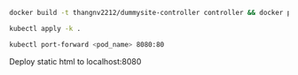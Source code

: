 ```bash
docker build -t thangnv2212/dummysite-controller controller && docker push thangnv2212/dummysite-controller

kubectl apply -k .

kubectl port-forward <pod_name> 8080:80
```

Deploy static html to localhost:8080
